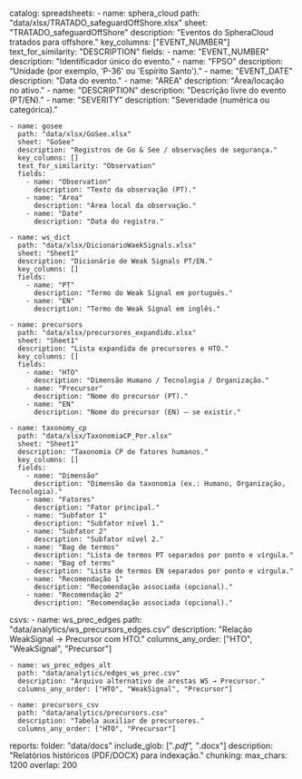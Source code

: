 catalog:
  spreadsheets:
    - name: sphera_cloud
      path: "data/xlsx/TRATADO_safeguardOffShore.xlsx"
      sheet: "TRATADO_safeguardOffShore"
      description: "Eventos do SpheraCloud tratados para offshore."
      key_columns: ["EVENT_NUMBER"]
      text_for_similarity: "DESCRIPTION"
      fields:
        - name: "EVENT_NUMBER"
          description: "Identificador único do evento."
        - name: "FPSO"
          description: "Unidade (por exemplo, 'P-36' ou 'Espírito Santo')."
        - name: "EVENT_DATE"
          description: "Data do evento."
        - name: "AREA"
          description: "Área/locação no ativo."
        - name: "DESCRIPTION"
          description: "Descrição livre do evento (PT/EN)."
        - name: "SEVERITY"
          description: "Severidade (numérica ou categórica)."

    - name: gosee
      path: "data/xlsx/GoSee.xlsx"
      sheet: "GoSee"
      description: "Registros de Go & See / observações de segurança."
      key_columns: []
      text_for_similarity: "Observation"
      fields:
        - name: "Observation"
          description: "Texto da observação (PT)."
        - name: "Area"
          description: "Área local da observação."
        - name: "Date"
          description: "Data do registro."

    - name: ws_dict
      path: "data/xlsx/DicionarioWaekSignals.xlsx"
      sheet: "Sheet1"
      description: "Dicionário de Weak Signals PT/EN."
      key_columns: []
      fields:
        - name: "PT"
          description: "Termo do Weak Signal em português."
        - name: "EN"
          description: "Termo do Weak Signal em inglês."

    - name: precursors
      path: "data/xlsx/precursores_expandido.xlsx"
      sheet: "Sheet1"
      description: "Lista expandida de precursores e HTO."
      key_columns: []
      fields:
        - name: "HTO"
          description: "Dimensão Humano / Tecnologia / Organização."
        - name: "Precursor"
          description: "Nome do precursor (PT)."
        - name: "EN"
          description: "Nome do precursor (EN) — se existir."

    - name: taxonomy_cp
      path: "data/xlsx/TaxonomiaCP_Por.xlsx"
      sheet: "Sheet1"
      description: "Taxonomia CP de fatores humanos."
      key_columns: []
      fields:
        - name: "Dimensão"
          description: "Dimensão da taxonomia (ex.: Humano, Organização, Tecnologia)."
        - name: "Fatores"
          description: "Fator principal."
        - name: "Subfator 1"
          description: "Subfator nível 1."
        - name: "Subfator 2"
          description: "Subfator nível 2."
        - name: "Bag de termos"
          description: "Lista de termos PT separados por ponto e vírgula."
        - name: "Bag of terms"
          description: "Lista de termos EN separados por ponto e vírgula."
        - name: "Recomendação 1"
          description: "Recomendação associada (opcional)."
        - name: "Recomendação 2"
          description: "Recomendação associada (opcional)."

  csvs:
    - name: ws_prec_edges
      path: "data/analytics/ws_precursors_edges.csv"
      description: "Relação WeakSignal → Precursor com HTO."
      columns_any_order: ["HTO", "WeakSignal", "Precursor"]

    - name: ws_prec_edges_alt
      path: "data/analytics/edges_ws_prec.csv"
      description: "Arquivo alternativo de arestas WS → Precursor."
      columns_any_order: ["HTO", "WeakSignal", "Precursor"]

    - name: precursors_csv
      path: "data/analytics/precursors.csv"
      description: "Tabela auxiliar de precursores."
      columns_any_order: ["HTO", "Precursor"]

  reports:
    folder: "data/docs"
    include_glob: ["*.pdf", "*.docx"]
    description: "Relatórios históricos (PDF/DOCX) para indexação."
    chunking:
      max_chars: 1200
      overlap: 200
